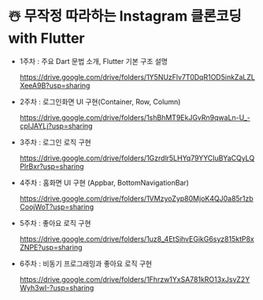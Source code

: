 # ☃️ 무작정 따라하는 Instagram 클론코딩 with Flutter

- 1주차 : 주요 Dart 문법 소개, Flutter 기본 구조 설명

    https://drive.google.com/drive/folders/1Y5NUzFlv7T0DqR1OD5inkZaLZLXeeA9B?usp=sharing
    
- 2주차 : 로그인화면 UI 구현(Container, Row, Column)

    https://drive.google.com/drive/folders/1shBhMT9EkJGvRn9qwaLn-U_-cpIJAYLj?usp=sharing
    
- 3주차 : 로그인 로직 구현

    https://drive.google.com/drive/folders/1Gzrdlr5LHYq79YYCIuBYaCQyLQPlrBxr?usp=sharing
    
- 4주차 : 홈화면 UI 구현 (Appbar, BottomNavigationBar)

    https://drive.google.com/drive/folders/1VMzyoZyp80MjoK4QJ0a85r1zbCoojWoT?usp=sharing
    
- 5주차 : 좋아요 로직 구현

    https://drive.google.com/drive/folders/1uz8_4EtSihvEGikG6syz815ktP8xZNPE?usp=sharing
    
- 6주차 : 비동기 프로그래밍과 좋아요 로직 구현

    https://drive.google.com/drive/folders/1Fhrzw1YxSA781kRO13xJsvZ2YWyh3wI-?usp=sharing



